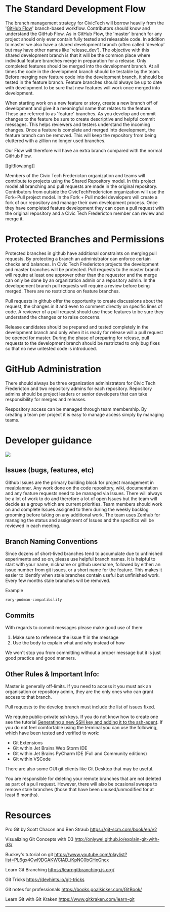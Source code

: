 # The Standard Development Flow

The branch management strategy for CivicTech will borrow heavily from the '[GitHub Flow](https://guides.github.com/introduction/flow/)' branch-based workflow.  Contributors should know and understand the GitHub Flow. As in GitHub Flow, the 'master' branch for any project should only ever contain fully tested and releasable code. In addition to master we also have a shared development branch (often called 'develop' but may have other names like 'release_dev'). The objective with this shared development branch is that it will be the common place where individual feature branches merge in preparation for a release. Only completed features should be merged into the development branch. At all times the code in the development branch should be testable by the team. Before merging new feature code into the development branch, it should be tested in the feature branch. Feature branches should always be up to date with development to be sure that new features will work once merged into development.

When starting work on a new feature or story, create a new branch off of development and give it a meaningful name that relates to the feature. These are referred to as 'feature' branches. As you develop and commit changes to the feature be sure to create descriptive and helpful commit messages. This helps reviewers and testers understand the incoming changes. Once a feature is complete and merged into development, the feature branch can be removed. This will keep the repository from being cluttered with a zillion no longer used branches.

Our Flow will therefore will have an extra branch compared with the normal GitHub Flow.

[[gitflow.png]]

Members of the Civic Tech Fredericton organization and teams will contribute to projects using the Shared Repository model. In this project model all branching and pull requests are made in the original repository.  Contributors from outside the CivicTechFredericton organization will use the Fork+Pull project model. In the Fork + Pull model developers will create a fork of our repository and manage their own development process. Once they have completed feature development they can open a pull request with the original repository and a Civic Tech Fredericton member can review and merge it.

# Protected Branches and Permissions

Protected branches in github have additional constraints on merging pull requests. By protecting a branch an administrator can enforce certain checks and balances. In Civic Tech Fredericton projects the development and master branches will be protected. Pull requests to the master branch will require at least one approver other than the requestor and the merge can only be done by an organization admin or a repository admin.  In the developement branch pull requests will require a review before being merged.  There are no restrictions on feature branches.

Pull requests in github offer the opportunity to create discussions about the request, the changes in it and even to comment directly on specific lines of code. A reviewer of a pull request should use these features to be sure they understand the changes or to raise concerns. 

Release candidates should be prepared and tested completely in the development branch and only when it is ready for release will a pull request be opened for master.  During the phase of preparing for release, pull requests to the development branch should be restricted to only bug fixes so that no new untested code is introduced.

# GitHub Administration

There should always be three organization administrators for Civic Tech Fredericton and two repository admins for each repository. Repository admins should be project leaders or senior developers that can take responsibility for merges and releases.

Respository access can be managed through team membership.  By creating a team per project it is easy to manage access simply by managing teams. 

# Developer guidance

![](https://imgs.xkcd.com/comics/git_2x.png)

## Issues (bugs, features, etc)

Github Issues are the primary building block for project management in mealplanner. Any work done on the code repository, wiki, documentation and any feature requests need to be managed via Issues. There will always be a lot of work to do and therefore a lot of open Issues but the team will decide as a group which are current priorities. Team members should work on and complete Issues assigned to them during the weekly backlog grooming before taking on any additional work. The team uses Zenhub for managing the status and assignment of Issues and the specifics will be reviewed in each meeting.

## Branch Naming Conventions

Since dozens of short-lived branches tend to accumulate due to unfinished experiments and so on, please use helpful branch names. It is helpful to start with your name, nickname or github username, followed by either: an issue number from git issues, or a short name for the feature. This makes it easier to identify when stale branches contain useful but unfinished work.  Every few months stale branches will be removed.

Example

`rory-podman-compatibility`

## Commits

With regards to commit messages please make good use of them:
 
1. Make sure to reference the issue # in the message
1. Use the body to explain what and why instead of how

We won't stop you from committing without a proper message but it is just good practice and good manners.

## Other Rules & Important Info:

Master is generally off-limits. If you need to access it you must ask an organisation or repository admin, they are the only ones who can grant access to that branch.

Pull requests to the develop branch must include the list of issues fixed. 

We require public-private ssh keys. If you do not know how to create one see the tutorial [Generating a new SSH key and adding it to the ssh-agent](https://docs.github.com/en/authentication/connecting-to-github-with-ssh/generating-a-new-ssh-key-and-adding-it-to-the-ssh-agent). 
If you do not feel comfortable using the terminal you can use the following, which have been tested and verified to work:
* Git Extensions
* Git within Jet Brains Web Storm IDE
* Git within Jet Brains PyCharm IDE (Full and Community editions)
* Git within VSCode

There are also some GUI git clients like Git Desktop that may be useful.      

You are responsible for deleting your remote branches that are not deleted as part of a pull request. However, there will also be ocasional sweeps to remove stale branches (those that have been unused/unmodified for at least 6 months).

# Resources


Pro Git by Scott Chacon and Ben Straub 
https://git-scm.com/book/en/v2 


Visualizing Git Concepts with D3
http://onlywei.github.io/explain-git-with-d3/ 


Buckey's tutorial on git
https://www.youtube.com/playlist?list=PL6gx4Cwl9DGAKWClAD_iKpNC0bGHxGhcx 

Learn Git Branching
https://learngitbranching.js.org/ 

Git Tricks
https://devhints.io/git-tricks 

Git notes for professionals
https://books.goalkicker.com/GitBook/ 

Learn Git with Git Kraken
https://www.gitkraken.com/learn-git 

***
